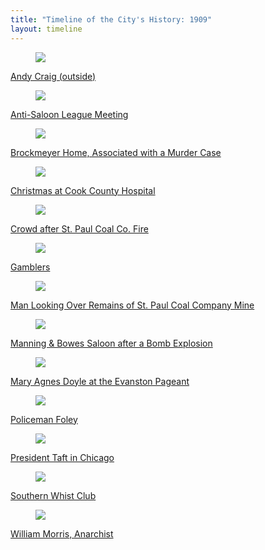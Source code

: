 ```yaml
---
title: "Timeline of the City's History: 1909"
layout: timeline
---
```


<div class="tile is-ancestor">
  <div class="tile is-parent">
    <article class="tile is-child box">
        <a href="/historical/timeline/1909/416" title="Andy Craig (outside)">
            <figure class="image is-128x128">
                <img src="/img/timeline/1909/small/416.jpg">
            </figure>
            <div class="content">
                <p>Andy Craig (outside)</p>
            </div>
        </a>
    </article>
  </div>
  <div class="tile is-parent">
    <article class="tile is-child box">
        <a href="/historical/timeline/1909/22" title="Anti-Saloon League Meeting">
            <figure class="image is-128x128">
                <img src="/img/timeline/1909/small/22.jpg">
            </figure>
            <div class="content">
                <p>Anti-Saloon League Meeting</p>
            </div>    
        </a>
    </article>
  </div>
  <div class="tile is-parent">
    <article class="tile is-child box">
        <a href="/historical/timeline/1909/98" title="Brockmeyer Home, Associated with a Murder Case">
            <figure class="image is-128x128">
                <img src="/img/timeline/1909/small/98.jpg">
            </figure>
            <div class="content">
                <p>Brockmeyer Home, Associated with a Murder Case</p>
            </div>  
        </a>  
    </article>
  </div>
</div>

<div class="tile is-ancestor">
  <div class="tile is-parent">
    <article class="tile is-child box">
        <a href="/historical/timeline/1909/53" title="Christmas at Cook County Hospital">
            <figure class="image is-128x128">
                <img src="/img/timeline/1909/small/53.jpg">
            </figure>
            <div class="content">
                <p>Christmas at Cook County Hospital</p>
            </div>
        </a>
    </article>
  </div>
  <div class="tile is-parent">
    <article class="tile is-child box">
        <a href="/historical/timeline/1909/43" title="Crowd after St. Paul Coal Co. Fire">
            <figure class="image is-128x128">
                <img src="/img/timeline/1909/small/43.jpg">
            </figure>
            <div class="content">
                <p>Crowd after St. Paul Coal Co. Fire</p>
            </div>    
        </a>
    </article>
  </div>
  <div class="tile is-parent">
    <article class="tile is-child box">
        <a href="/historical/timeline/1909/424" title="Gamblers">
            <figure class="image is-128x128">
                <img src="/img/timeline/1909/small/424.jpg">
            </figure>
            <div class="content">
                <p>Gamblers</p>
            </div>  
        </a>  
    </article>
  </div>
</div>

<div class="tile is-ancestor">
  <div class="tile is-parent">
    <article class="tile is-child box">
        <a href="/historical/timeline/1909/44" title="Man Looking Over Remains of St. Paul Coal Company Mine">
            <figure class="image is-128x128">
                <img src="/img/timeline/1909/small/44.jpg">
            </figure>
            <div class="content">
                <p>Man Looking Over Remains of St. Paul Coal Company Mine</p>
            </div>
        </a>
    </article>
  </div>
  <div class="tile is-parent">
    <article class="tile is-child box">
        <a href="/historical/timeline/1909/28" title="Manning & Bowes Saloon after a Bomb Explosion">
            <figure class="image is-128x128">
                <img src="/img/timeline/1909/small/28.jpg">
            </figure>
            <div class="content">
                <p>Manning & Bowes Saloon after a Bomb Explosion</p>
            </div>    
        </a>
    </article>
  </div>
  <div class="tile is-parent">
    <article class="tile is-child box">
        <a href="/historical/timeline/1909/54" title="Mary Agnes Doyle at the Evanston Pageant">
            <figure class="image is-128x128">
                <img src="/img/timeline/1909/small/54.jpg">
            </figure>
            <div class="content">
                <p>Mary Agnes Doyle at the Evanston Pageant</p>
            </div>  
        </a>  
    </article>
  </div>
</div>

<div class="tile is-ancestor">
  <div class="tile is-parent">
    <article class="tile is-child box">
        <a href="/historical/timeline/1909/340" title="Policeman Foley">
            <figure class="image is-128x128">
                <img src="/img/timeline/1909/small/340.jpg">
            </figure>
            <div class="content">
                <p>Policeman Foley</p>
            </div>
        </a>
    </article>
  </div>
  <div class="tile is-parent">
    <article class="tile is-child box">
        <a href="/historical/timeline/1909/144" title="President Taft in Chicago">
            <figure class="image is-128x128">
                <img src="/img/timeline/1909/small/144.jpg">
            </figure>
            <div class="content">
                <p>President Taft in Chicago</p>
            </div>    
        </a>
    </article>
  </div>
  <div class="tile is-parent">
    <article class="tile is-child box">
        <a href="/historical/timeline/1909/420" title="Southern Whist Club">
            <figure class="image is-128x128">
                <img src="/img/timeline/1909/small/420.jpg">
            </figure>
            <div class="content">
                <p>Southern Whist Club</p>
            </div>  
        </a>  
    </article>
  </div>
</div>

<div class="tile is-ancestor">
  <div class="tile is-parent">
    <article class="tile is-child box">
        <a href="/historical/timeline/1909/17" title="William Morris, Anarchist">
            <figure class="image is-128x128">
                <img src="/img/timeline/1909/small/17.jpg">
            </figure>
            <div class="content">
                <p>William Morris, Anarchist</p>
            </div>
        </a>
    </article>
  </div>
</div>